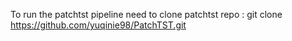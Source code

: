 To run the patchtst pipeline need to clone patchtst repo :
git clone https://github.com/yuqinie98/PatchTST.git
